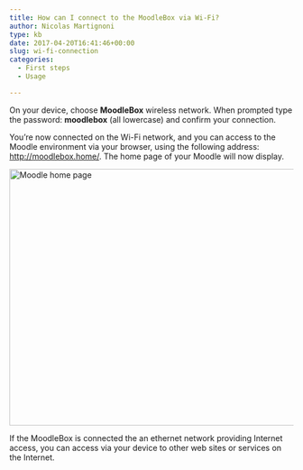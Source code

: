 ```yaml
---
title: How can I connect to the MoodleBox via Wi-Fi?
author: Nicolas Martignoni
type: kb
date: 2017-04-20T16:41:46+00:00
slug: wi-fi-connection
categories:
  - First steps
  - Usage

---
```

On your device, choose __MoodleBox__ wireless network. When prompted type the password: __moodlebox__ (all lowercase) and confirm your connection.

You’re now connected on the Wi-Fi network, and you can access to the Moodle environment via your browser, using the following address: http://moodlebox.home/. The home page of your Moodle will now display.

<img class="alignnone size-full wp-image-371" src="https://moodlebox.net/en/wp-content/uploads/sites/3/2016/09/moodlebox-home-en.png" sizes="(max-width: 957px) 100vw, 957px" srcset="https://moodlebox.net/en/wp-content/uploads/sites/3/2016/09/moodlebox-home-en.png 957w, https://moodlebox.net/en/wp-content/uploads/sites/3/2016/09/moodlebox-home-en-300x143.png 300w, https://moodlebox.net/en/wp-content/uploads/sites/3/2016/09/moodlebox-home-en-768x365.png 768w" alt="Moodle home page" width="957" height="455" />

If the MoodleBox is connected the an ethernet network providing Internet access, you can access via your device to other web sites or services on the Internet.
